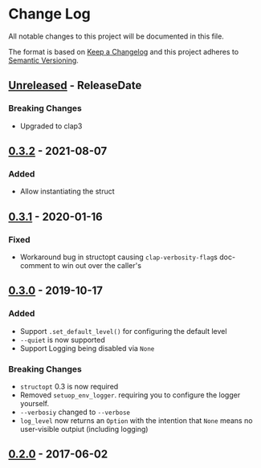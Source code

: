 # Change Log
All notable changes to this project will be documented in this file.

The format is based on [Keep a Changelog](http://keepachangelog.com/)
and this project adheres to [Semantic Versioning](http://semver.org/).

<!-- next-header -->
## [Unreleased] - ReleaseDate

### Breaking Changes

- Upgraded to clap3

## [0.3.2] - 2021-08-07

### Added

- Allow instantiating the struct

## [0.3.1] - 2020-01-16

### Fixed

- Workaround bug in structopt causing `clap-verbosity-flag`s doc-comment to win out over the caller's

## [0.3.0] - 2019-10-17
### Added
- Support `.set_default_level()` for configuring the default level
- `--quiet` is now supported
- Support Logging being disabled via `None`

### Breaking Changes
- `structopt` 0.3 is now required
- Removed `setuop_env_logger`. requiring you to configure the logger yourself.
- `--verbosiy` changed to `--verbose`
- `log_level` now returns an `Option` with the intention that `None` means no user-visible outpiut (including logging)

## [0.2.0] - 2017-06-02

<!-- next-url -->
[Unreleased]: https://github.com/rust-cli/clap-verbosity-flag/compare/v0.3.2...HEAD
[0.3.2]: https://github.com/rust-cli/clap-verbosity-flag/compare/v0.3.1...v0.3.2
[0.3.1]: https://github.com/rust-cli/clap-verbosity-flag/compare/v0.3.0...v0.3.1
[0.3.0]: https://github.com/rust-cli/clap-verbosity-flag/compare/0.2.0...v0.3.0
[0.2.0]: https://github.com/rust-cli/clap-verbosity-flag/compare/v0.1.0...0.2.0

